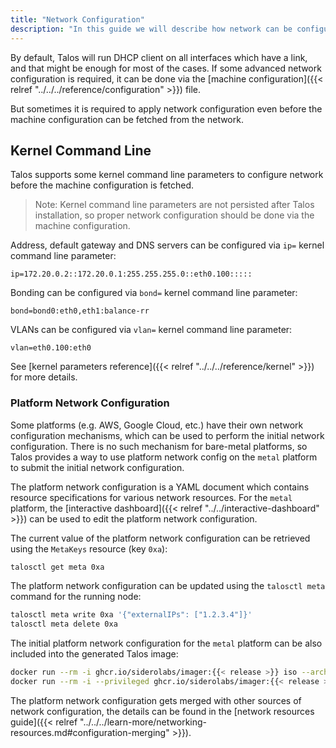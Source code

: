 ```yaml
---
title: "Network Configuration"
description: "In this guide we will describe how network can be configured on bare-metal platforms."
---
```


By default, Talos will run DHCP client on all interfaces which have a link, and that might be enough for most of the cases.
If some advanced network configuration is required, it can be done via the [machine configuration]({{< relref "../../../reference/configuration" >}}) file.

But sometimes it is required to apply network configuration even before the machine configuration can be fetched from the network.

## Kernel Command Line

Talos supports some kernel command line parameters to configure network before the machine configuration is fetched.

> Note: Kernel command line parameters are not persisted after Talos installation, so proper network configuration should be done via the machine configuration.

Address, default gateway and DNS servers can be configured via `ip=` kernel command line parameter:

```text
ip=172.20.0.2::172.20.0.1:255.255.255.0::eth0.100:::::
```

Bonding can be configured via `bond=` kernel command line parameter:

```text
bond=bond0:eth0,eth1:balance-rr
```

VLANs can be configured via `vlan=` kernel command line parameter:

```text
vlan=eth0.100:eth0
```

See [kernel parameters reference]({{< relref "../../../reference/kernel" >}}) for more details.

### Platform Network Configuration

Some platforms (e.g. AWS, Google Cloud, etc.) have their own network configuration mechanisms, which can be used to perform the initial network configuration.
There is no such mechanism for bare-metal platforms, so Talos provides a way to use platform network config on the `metal` platform to submit the initial network configuration.

The platform network configuration is a YAML document which contains resource specifications for various network resources.
For the `metal` platform, the [interactive dashboard]({{< relref "../../interactive-dashboard" >}}) can be used to edit the platform network configuration.

The current value of the platform network configuration can be retrieved using the `MetaKeys` resource (key `0xa`):

```bash
talosctl get meta 0xa
```

The platform network configuration can be updated using the `talosctl meta` command for the running node:

```bash
talosctl meta write 0xa '{"externalIPs": ["1.2.3.4"]}'
talosctl meta delete 0xa
```

The initial platform network configuration for the `metal` platform can be also included into the generated Talos image:

```bash
docker run --rm -i ghcr.io/siderolabs/imager:{{< release >}} iso --arch amd64 --tar-to-stdout --meta 0xa='{...}' | tar xz
docker run --rm -i --privileged ghcr.io/siderolabs/imager:{{< release >}} image --platform metal --arch amd64 --tar-to-stdout --meta 0xa='{...}' | tar xz
```

The platform network configuration gets merged with other sources of network configuration, the details can be found in the [network resources guide]({{< relref "../../../learn-more/networking-resources.md#configuration-merging" >}}).
